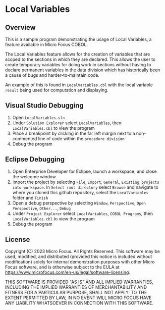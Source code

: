 # Local Variables

## Overview

This is a sample program demonstrating the usage of Local Variables, a feature available in Micro Focus COBOL.

The Local Variables feature allows for the creation of variables that are scoped to the sections in which they are declared. This allows the user to create temporary variables for doing work in sections without having to declare permanent variables in the data division which has historically been a cause of bugs and harder-to-maintain code.

An example of this is found in `LocalVariables.cbl` with the local variable `result` being used for computation and displaying.

## Visual Studio Debugging
1. Open `LocalVariables.sln`
2. Under `Solution Explorer` select `LocalVariables`, then `LocalVariables.cbl` to view the program
3. Place a breakpoint by clicking in the far left margin next to a non-commented line of code within the `procedure division`
4. Debug the program

## Eclipse Debugging
1. Open Enterprise Developer for Eclipse, launch a workspace, and close the welcome window
2. Import the project by selecting `File`, `Import`, `General`, `Existing projects into workspace`. In `Select root directory` select `Browse` and navigate to where you cloned this github repository, select the `LocalVariables` folder and `Finish`
4. Open a debug perspective by selecting `Window`, `Perspective`, `Open Perspective`, `Other...`, `Debug`
5. Under `Project Explorer` select `LocalVariables`, `COBOL Programs`, then `LocalVariables.cbl` to view the program
6. Debug the program

## License

Copyright (C) 2023 Micro Focus. All Rights Reserved.
This software may be used, modified, and distributed
(provided this notice is included without modification)
solely for internal demonstration purposes with other
Micro Focus software, and is otherwise subject to the EULA at
https://www.microfocus.com/en-us/legal/software-licensing.

THIS SOFTWARE IS PROVIDED "AS IS" AND ALL IMPLIED
WARRANTIES, INCLUDING THE IMPLIED WARRANTIES OF
MERCHANTABILITY AND FITNESS FOR A PARTICULAR PURPOSE,
SHALL NOT APPLY.
TO THE EXTENT PERMITTED BY LAW, IN NO EVENT WILL
MICRO FOCUS HAVE ANY LIABILITY WHATSOEVER IN CONNECTION
WITH THIS SOFTWARE.